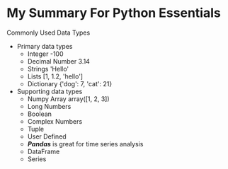 My Summary For Python Essentials
==========================

Commonly Used Data Types
* Primary data types
   * Integer -100
   * Decimal Number 3.14
   * Strings 'Hello'
   * Lists	[1, 1.2, 'hello']
   * Dictionary	{'dog': 7, 'cat': 21}
* Supporting data types
   * Numpy Array	array([1, 2, 3])
   * Long Numbers
   * Boolean
   * Complex Numbers
   * Tuple
   * User Defined
   * ***Pandas*** is great for time series analysis
	* DataFrame
	* Series

